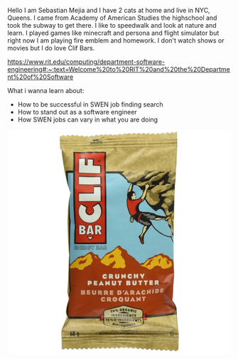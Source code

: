 Hello I am Sebastian Mejia and I have 2 cats at home and live in NYC, Queens. I came from Academy of American Studies the highschool and took the subway to get there. I like to speedwalk and look at nature and learn. I played games like minecraft and persona and flight simulator but right now I am playing fire emblem and homework. I don't watch shows or movies but I do love Clif Bars.

<a href="url">https://www.rit.edu/computing/department-software-engineering#:~:text=Welcome%20to%20RIT%20and%20the%20Department%20of%20Software</a>

What i wanna learn about:
<ul>
  <li>How to be successful in SWEN job finding search</li>
  <li>How to stand out as a software engineer</li>
  <li>How SWEN jobs can vary in what you are doing</li>
</ul>

<img src="cliffbar.png" alt="Cliff Bar">
